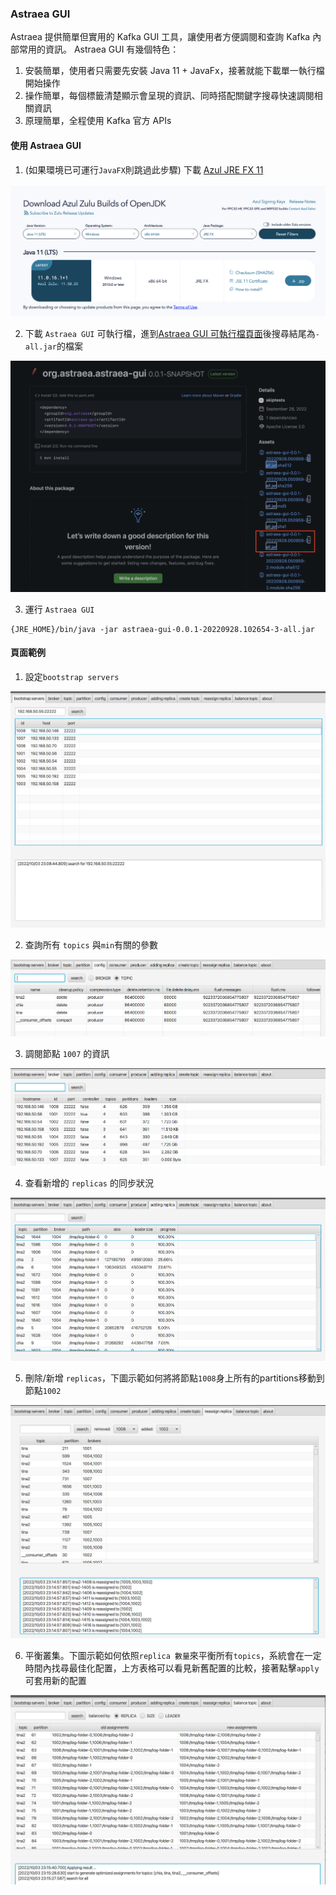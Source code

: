 ### Astraea GUI

Astraea 提供簡單但實用的 Kafka GUI 工具，讓使用者方便調閱和查詢 Kafka 內部常用的資訊。 Astraea GUI 有幾個特色：

1. 安裝簡單，使用者只需要先安裝 Java 11 + JavaFx，接著就能下載單一執行檔開始操作
2. 操作簡單，每個標籤清楚顯示會呈現的資訊、同時搭配關鍵字搜尋快速調閱相關資訊
3. 原理簡單，全程使用 Kafka 官方 APIs

#### 使用 Astraea GUI

1. (如果環境已可運行`JavaFX`則跳過此步驟) 下載 [Azul JRE FX 11](https://www.azul.com/downloads/?version=java-11-lts&os=windows&architecture=x86-64-bit&package=jre-fx)

![download_jre](gui/download_jre.png)

2. 下載 `Astraea GUI` 可執行檔，進到[Astraea GUI 可執行檔頁面](https://github.com/skiptests/astraea/packages/1652248)後搜尋結尾為`-all.jar`的檔案

![download_gui](gui/download_gui.png)

3. 運行 `Astraea GUI`

```shell
{JRE_HOME}/bin/java -jar astraea-gui-0.0.1-20220928.102654-3-all.jar
```

#### 頁面範例
1. 設定`bootstrap servers`

![setting](gui/setting.png)

2. 查詢所有 `topics` 與`min`有關的參數

![topic_config](gui/topic_config.png)

3. 調閱節點 `1007` 的資訊

![node](gui/brokers.png)

4. 查看新增的 `replicas` 的同步狀況

![adding_replica](gui/adding_replica.png)

5. 刪除/新增 `replicas`，下圖示範如何將將節點`1008`身上所有的partitions移動到節點`1002`

![adding_replica](gui/reassign_replica.png)

6. 平衡叢集。下圖示範如何依照`replica 數量`來平衡所有`topics`，系統會在一定時間內找尋最佳化配置，上方表格可以看見新舊配置的比較，接著點擊`apply`可套用新的配置

![balance](gui/balance.png)